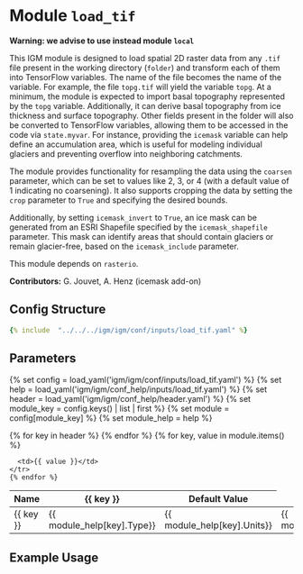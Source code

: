 # Module `load_tif`

**Warning: we advise to use instead module `local`**

This IGM module is designed to load spatial 2D raster data from any `.tif` file present in the working directory (`folder`) and transform each of them into TensorFlow variables. The name of the file becomes the name of the variable. For example, the file `topg.tif` will yield the variable `topg`. At a minimum, the module is expected to import basal topography represented by the `topg` variable. Additionally, it can derive basal topography from ice thickness and surface topography. Other fields present in the folder will also be converted to TensorFlow variables, allowing them to be accessed in the code via `state.myvar`. For instance, providing the `icemask` variable can help define an accumulation area, which is useful for modeling individual glaciers and preventing overflow into neighboring catchments.

The module provides functionality for resampling the data using the `coarsen` parameter, which can be set to values like 2, 3, or 4 (with a default value of 1 indicating no coarsening). It also supports cropping the data by setting the `crop` parameter to `True` and specifying the desired bounds.

Additionally, by setting `icemask_invert` to `True`, an ice mask can be generated from an ESRI Shapefile specified by the `icemask_shapefile` parameter. This mask can identify areas that should contain glaciers or remain glacier-free, based on the `icemask_include` parameter.

This module depends on `rasterio`.

**Contributors:** G. Jouvet, A. Henz (icemask add-on)

## Config Structure  
~~~yaml
{% include  "../../../igm/igm/conf/inputs/load_tif.yaml" %}
~~~

## Parameters

{% set config = load_yaml('igm/igm/conf/inputs/load_tif.yaml') %}
{% set help = load_yaml('igm/igm/conf_help/inputs/load_tif.yaml') %}
{% set header = load_yaml('igm/igm/conf_help/header.yaml') %}
{% set module_key = config.keys() | list | first %}
{% set module = config[module_key] %}
{% set module_help = help %}

<table>
  <thead>
    <tr>
      <th>Name</th>
      {% for key in header %}
      <th>{{ key }}</th>
      {% endfor %}
      <th>Default Value</th>
    </tr>
  </thead>
  <tbody>
    {% for key, value in module.items() %}
    <tr>
      <td>{{ key }}</td>
      <td>{{ module_help[key].Type}}</td>
      <td>{{ module_help[key].Units}}</td>
      <td>{{ module_help[key].Description}}</td>

      <td>{{ value }}</td>
    </tr>
    {% endfor %}
  </tbody>
</table>

<script type="text/javascript">
  MathJax.Hub.Queue(["Typeset", MathJax.Hub]);
</script>

## Example Usage